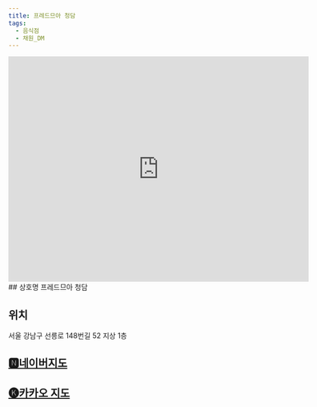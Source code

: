 ```yaml
---
title: 프레드므아 청담
tags:
  - 음식점
  - 채원_DM
---
```


<iframe src="https://www.google.com/maps/embed?pb=!1m18!1m12!1m3!1d3164.365964309224!2d127.04119751335156!3d37.522869626511266!2m3!1f0!2f0!3f0!3m2!1i1024!2i768!4f13.1!3m3!1m2!1s0x357ca50021f709f9%3A0xf83e583acf867131!2z7ZSE66CI65Oc66-A7JWEIOyyreuLtA!5e0!3m2!1sko!2skr!4v1741356589180!5m2!1sko!2skr" width="600" height="450" style="border:0;" allowfullscreen="" loading="lazy" referrerpolicy="no-referrer-when-downgrade"></iframe>
## 상호명
프레드므아 청담

## 위치
서울 강남구 선릉로 148번길 52 지상 1층


## [🅽네이버지도](https://naver.me/xBwHSJV5)

## [🅚카카오 지도](https://place.map.kakao.com/65172634)